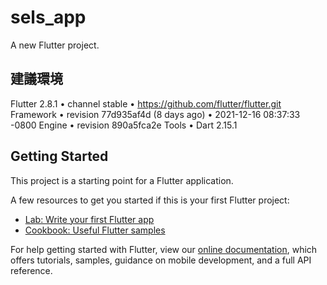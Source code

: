 # sels_app

A new Flutter project.

## 建議環境

Flutter 2.8.1 • channel stable • https://github.com/flutter/flutter.git
Framework • revision 77d935af4d (8 days ago) • 2021-12-16 08:37:33 -0800
Engine • revision 890a5fca2e
Tools • Dart 2.15.1


## Getting Started

This project is a starting point for a Flutter application.

A few resources to get you started if this is your first Flutter project:

- [Lab: Write your first Flutter app](https://flutter.dev/docs/get-started/codelab)
- [Cookbook: Useful Flutter samples](https://flutter.dev/docs/cookbook)

For help getting started with Flutter, view our
[online documentation](https://flutter.dev/docs), which offers tutorials,
samples, guidance on mobile development, and a full API reference.
